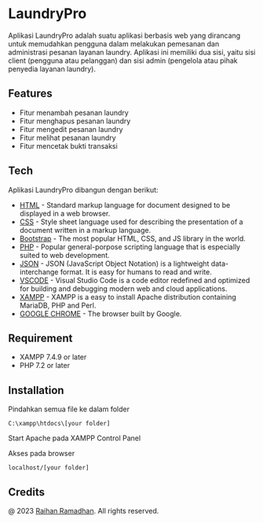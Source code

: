 # LaundryPro

Aplikasi LaundryPro adalah suatu aplikasi berbasis web yang dirancang untuk memudahkan pengguna dalam melakukan pemesanan dan administrasi pesanan layanan laundry. Aplikasi ini memiliki dua sisi, yaitu sisi client (pengguna atau pelanggan) dan sisi admin (pengelola atau pihak penyedia layanan laundry).

## Features
- Fitur menambah pesanan laundry
- Fitur menghapus pesanan laundry
- Fitur mengedit pesanan laundry
- Fitur melihat pesanan laundry
- Fitur mencetak bukti transaksi
 
## Tech
Aplikasi LaundryPro dibangun dengan berikut:
* [HTML](https://developer.mozilla.org/en-US/docs/Web/HTML) - Standard markup language for document designed to be displayed in a web browser.
* [CSS](https://developer.mozilla.org/en-US/docs/Web/CSS) - Style sheet language used for describing the presentation of a document written in a markup language.
* [Bootstrap](https://getbootstrap.com/) - The most popular HTML, CSS, and JS library in the world.
* [PHP](https://www.php.net/) - Popular general-porpose scripting language that is especially suited to web development.
* [JSON](https://www.json.org/) - JSON (JavaScript Object Notation) is a lightweight data-interchange format. It is easy for humans to read and write.
* [VSCODE](https://code.visualstudio.com/) - Visual Studio Code is a code editor redefined and optimized for building and debugging modern web and cloud applications. 
* [XAMPP](https://www.apachefriends.org/download.html) - XAMPP is a easy to install Apache distribution containing MariaDB, PHP and Perl.
* [GOOGLE CHROME](https://www.google.com/intl/id_id/chrome/) - The browser built by Google.

## Requirement

* XAMPP 7.4.9 or later
* PHP 7.2 or later


## Installation

Pindahkan semua file ke dalam folder

    C:\xampp\htdocs\[your folder]
    
Start Apache pada XAMPP Control Panel

Akses pada browser

    localhost/[your folder]
    
## Credits

@ 2023 [Raihan Ramadhan](https://www.instagram.com/raihanrmdhn_09/). All rights reserved.